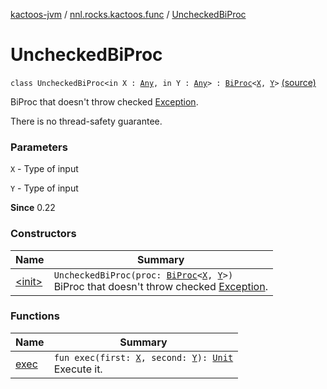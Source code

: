 [kactoos-jvm](../../index.md) / [nnl.rocks.kactoos.func](../index.md) / [UncheckedBiProc](./index.md)

# UncheckedBiProc

`class UncheckedBiProc<in X : `[`Any`](https://kotlinlang.org/api/latest/jvm/stdlib/kotlin/-any/index.html)`, in Y : `[`Any`](https://kotlinlang.org/api/latest/jvm/stdlib/kotlin/-any/index.html)`> : `[`BiProc`](../../nnl.rocks.kactoos/-bi-proc/index.md)`<`[`X`](index.md#X)`, `[`Y`](index.md#Y)`>` [(source)](https://github.com/neonailol/kactoos/blob/master/kactoos-jvm/src/main/kotlin/nnl/rocks/kactoos/func/UncheckedBiProc.kt#L17)

BiProc that doesn't throw checked [Exception](https://kotlinlang.org/api/latest/jvm/stdlib/kotlin/-exception/index.html).

There is no thread-safety guarantee.

### Parameters

`X` - Type of input

`Y` - Type of input

**Since**
0.22

### Constructors

| Name | Summary |
|---|---|
| [&lt;init&gt;](-init-.md) | `UncheckedBiProc(proc: `[`BiProc`](../../nnl.rocks.kactoos/-bi-proc/index.md)`<`[`X`](index.md#X)`, `[`Y`](index.md#Y)`>)`<br>BiProc that doesn't throw checked [Exception](https://kotlinlang.org/api/latest/jvm/stdlib/kotlin/-exception/index.html). |

### Functions

| Name | Summary |
|---|---|
| [exec](exec.md) | `fun exec(first: `[`X`](index.md#X)`, second: `[`Y`](index.md#Y)`): `[`Unit`](https://kotlinlang.org/api/latest/jvm/stdlib/kotlin/-unit/index.html)<br>Execute it. |
